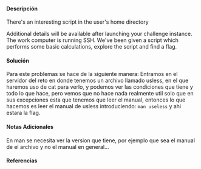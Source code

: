 #### Descripción
There's an interesting script in the user's home directory

Additional details will be available after launching your challenge instance.
The work computer is running SSH. We've been given a script which performs some basic calculations, explore the script and find a flag.

#### Solución 
Para este problemas se hace de la siguiente manera: Entramos en el servidor del reto en donde tenemos un archivo llamado usless, en el que haremos uso de cat para verlo, y podemos ver las condiciones que tiene y todo lo que hace, pero vemos que no hace nada realmente util solo que en sus excepciones esta que tenemos que leer el manual, entonces lo que hacemos es leer el manual de usless introduciendo: `man useless` y ahi estara la flag.


#### Notas Adicionales

En man se necesita ver la version que tiene, por ejemplo que sea el manual de el archivo y no el manual en general...
#### Referencias
